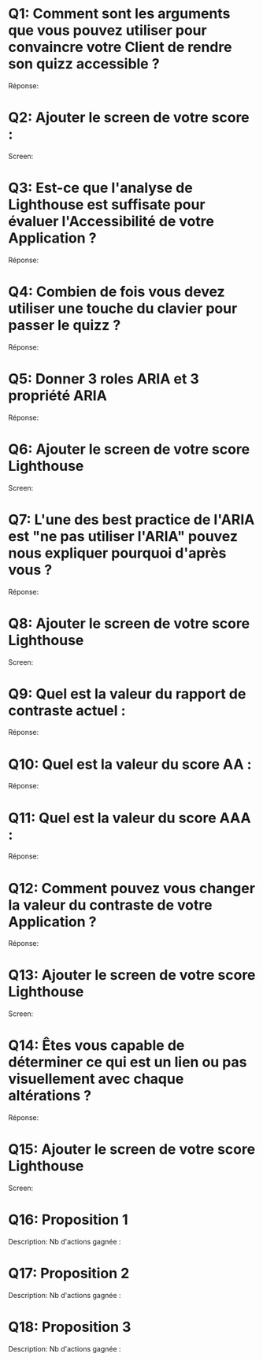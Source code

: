 # Q1: Comment sont les arguments que vous pouvez utiliser pour convaincre votre Client de rendre son quizz accessible ?
Réponse:

# Q2: Ajouter le screen de votre score :
Screen:

# Q3: Est-ce que l'analyse de Lighthouse est suffisate pour évaluer l'Accessibilité de votre Application ?
Réponse:

# Q4: Combien de fois vous devez utiliser une touche du clavier pour passer le quizz ?
Réponse:

# Q5: Donner 3 roles ARIA et 3 propriété ARIA
Réponse:

# Q6: Ajouter le screen de votre score Lighthouse
Screen:

# Q7: L'une des best practice de l'ARIA est "ne pas utiliser l'ARIA" pouvez nous expliquer pourquoi d'après vous ?
Réponse:

# Q8: Ajouter le screen de votre score Lighthouse
Screen:

# Q9: Quel est la valeur du rapport de contraste actuel :
Réponse:

# Q10: Quel est la valeur du score AA :
Réponse:

# Q11: Quel est la valeur du score AAA :
Réponse:

# Q12: Comment pouvez vous changer la valeur du contraste de votre Application ?
Réponse:

# Q13: Ajouter le screen de votre score Lighthouse
Screen:

# Q14: Êtes vous capable de déterminer ce qui est un lien ou pas visuellement avec chaque altérations ?
Réponse:

# Q15: Ajouter le screen de votre score Lighthouse
Screen:

# Q16:  Proposition 1
Description:
Nb d'actions gagnée : 

# Q17:  Proposition 2
Description:
Nb d'actions gagnée : 

# Q18:  Proposition 3
Description:
Nb d'actions gagnée : 
